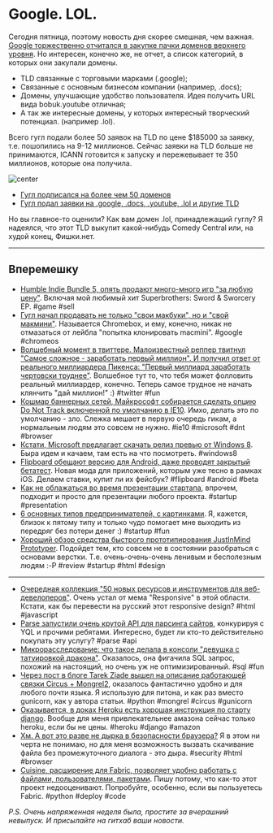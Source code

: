 # Google. LOL.

Сегодня пятница, поэтому новость дня скорее смешная, чем важная.
[Google торжественно отчитался в закупке пачки доменов верхнего уровня](http://googleblog.blogspot.com/2012/05/expanding-internet-domain-space.html). Но интересен, конечно же, не отчет, а список категорий, в которых они закупали домены.

* TLD связанные с торговыми марками (.google);
* Связанные с основным бизнесом компании (например, .docs);
* Домены, улучшающие удобство пользователя. Идея получить URL вида bobuk.youtube отличная;
* А так же интересные домены, у которых интересный творческий потенциал. (например .lol).

Всего гугл подали более 50 заявок на TLD по цене $185000 за заявку, т.е. пошопились на 9-12 миллионов. Сейчас заявки на TLD больше не принимаются, ICANN готовится к запуску и пережевывает те 350 миллионов, которые она получила.

![center](http://hellogiggles.com/wp-content/uploads/2012/04/02/dontkillyourself-614x450.jpg)

* [Гугл подписался на более чем 50 доменов](http://adage.com/article/digital/google-applies-50-domains-including-lol-youtube/235079/)
* [Гугл подал заявки на .google, .docs, .youtube, .lol и другие TLD](http://techcrunch.com/2012/05/31/google-applies-for-google-youtube-and-lol-top-level-domains/)

Но вы главное-то оценили? Как вам домен .lol, принадлежащий гуглу? Я надеялся, что этот TLD выкупит какой-нибудь Comedy Central или, на худой конец, Фишки.нет.

-----

## Вперемешку
* [Humble Indie Bundle 5, опять продают много-много игр "за любую цену"](http://www.humblebundle.com/?hib5). Включая мой любимый хит Superbrothers: Sword & Sworcery EP. #game #sell
* [Гугл начал продавать не только "свои макбуки", но и "свой макмини"](https://www.google.com/intl/en/chrome/devices/chromebox.html). Называется Chromebox, и ему, конечно, никак не отмазаться от лейбла "попытка клонировать macmini". #google #chromeos
* [Волшебный момент в твиттере. Малоизвестный реппер твитнул "Самое сложное - заработать первый миллион". И получил ответ от реального миллиардера Пикенса: "Первый миллиард заработать чертовски труднее"](http://gizmodo.com/5914534/the-most-magical-event-in-twitter-history-just-happened). Волшебное тут то, что тебя может фолловить реальный миллиардер, конечно. Теперь самое трудное не начать клянчить "дай миллион!" :) #twitter #fun
* [Кошмар баннерных сетей, Майкрософт собирается сделать опцию Do Not Track включенной по умолчанию в IE10](http://www.wired.com/threatlevel/2012/05/ie10-do-not-track/). Имхо, делать это по умолчанию - зло. Слежка мешает в первую очередь гикам, а нормальным людям это совсем не нужно. #ie10 #microsoft #dnt #browser
* [Кстати, Microsoft предлагает скачать релиз превью от Windows 8](http://windows.microsoft.com/en-us/windows-8/iso?ocid=W_OFF_W8P_TechCenter_ISO_en-us). Быра идем и качаем, там есть на что посмотреть. #windows8
* [Flipboard обещают версию для Android, даже проводят закрытый бетатест](http://techcrunch.com/2012/05/30/flipboard-officially-opens-up-their-android-beta-to-interested-testers/). Новая мода для приложений, которым уже тесно в рамках iOS. Делаем ставки, купит ли их фейсбук? #flipboard #android #beta
* [Как не облажаться во время презентации стартапа](http://www.readwriteweb.com/start/2012/05/how-not-to-screw-up-your-startup-presentation.php), впрочем, подходит и просто для презентации любого проекта. #startup #presentation
* [6 основных типов предпринимателей, с картинками](http://pandodaily.com/2012/05/29/the-new-entrepreneur-classification-system/). Я, кажется, близок к пятому типу и только чудо помогает мне выходить из передряг без потери денег :) #startup #fun
* [Хороший обзор средства быстрого прототипирования JustInMind Prototyper](http://www.webdesignerdepot.com/2012/05/review-justinmind-prototyper-faster-simpler-prototyping/). Подойдет тем, кто совсем не в состоянии разобраться с основами верстки. Т.е. очень-очень-очень ленивым и бесполезным  людям :-P #review #startup #html #design

---

* [Очередная коллекция "50 новых ресурсов и инструментов для веб-девелоперов"](http://speckyboy.com/2012/05/29/50-new-resources-and-tools-for-web-developers/). Очень устал от мема "Responsive" в этой области. Кстати, как бы перевести на русский этот responsive design? #html #javascript
* [Parse запустили очень крутой API для парсинга сайтов](http://blog.parse.com/2012/05/30/parse-launches-javascript-sdk%3A-parse-for-websites/), конкурируя с YQL и прочими ребятами. Интересно, будет ли кто-то действительно покупать эту услугу? #parse #api
* [Микрорасследование: что такое делала в консоли "девушка с татуировкой дракона"](http://oracle-wtf.blogspot.co.uk/2012/05/girl-with-ansi-tattoo.html). Оказалось, она фигачила SQL запрос, похожий на настоящий, но очень уж не оптимизированный. #sql #fun
* [Через пост в блоге Tarek Ziade вышел на описание работающей связки Circus + Mongrel2](http://blog.ziade.org/2012/05/31/mongrel2-amp-circus-full-control-of-your-web-stack/), оказалось фантастично удобно и для любого почти языка. Я использую для питона, и как раз вместо gunicorn, как у автора статьи. #python #mongrel #circus #gunicorn
* [Оказывается, в доках Heroku есть хорошая инструкция по старту django](https://devcenter.heroku.com/articles/django). Вообще для меня привлекательнее амазона сейчас только heroku, если бы не цены. #heroku #django #amazon
* [Хм. А вот это разве не дырка в безопасности браузера?](http://lcamtuf.blogspot.com/2012/05/yes-you-can-have-fun-with-downloads.html) Я в этом ни черта не понимаю, но для меня возможность вызвать скачивание файла без промежуточного диалога - это дыра. #security #html #browser
* [Cuisine, расширение для Fabric, позволяет удобно работать с файлами, пользователями, пакетами](https://github.com/sebastien/cuisine). Пишу потому, что как-то этот проект недооценивают. Попробуйте, особенно, если вы пользуетесь Fabric. #python #deploy #code

*P.S. Очень напряженная неделя была, простите за вчерашний невыпуск. И присылайте на гитхаб ваши новости.*
